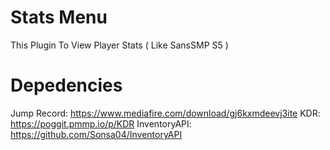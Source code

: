 # Stats Menu 
This Plugin To View Player Stats ( Like SansSMP S5 )

# Depedencies
Jump Record: https://www.mediafire.com/download/gj6kxmdeevj3ite
KDR: https://poggit.pmmp.io/p/KDR
InventoryAPI: https://github.com/Sonsa04/InventoryAPI

